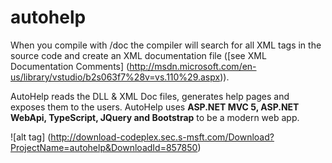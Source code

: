 # autohelp

When you compile with /doc the compiler will search for all XML tags in the source code and create an XML documentation file  ([see XML Documentation Comments] (http://msdn.microsoft.com/en-us/library/vstudio/b2s063f7%28v=vs.110%29.aspx)).

AutoHelp reads the DLL & XML Doc files, generates help pages and exposes them to the users.
AutoHelp uses **ASP.NET MVC 5, ASP.NET WebApi, TypeScript, JQuery and Bootstrap** to be a modern web app.

![alt tag] (http://download-codeplex.sec.s-msft.com/Download?ProjectName=autohelp&DownloadId=857850)
